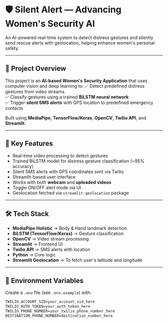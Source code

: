 # 🛡️ Silent Alert — Advancing Women's Security AI

An AI-powered real-time system to detect distress gestures and silently send rescue alerts with geolocation, helping enhance women's personal safety.

---

## 🚀 Project Overview

This project is an **AI-based Women's Security Application** that uses computer vision and deep learning to:
✅ Detect predefined distress gestures from video streams  
✅ Classify gestures using a trained **BiLSTM neural network**  
✅ Trigger **silent SMS alerts** with GPS location to predefined emergency contacts  

Built using **MediaPipe**, **TensorFlow/Keras**, **OpenCV**, **Twilio API**, and **Streamlit**.

---

## 🎯 Key Features

- Real-time video processing to detect gestures
- Trained BiLSTM model for distress gesture classification (~95% accuracy)
- Silent SMS alerts with GPS coordinates sent via Twilio
- Streamlit-based user interface
- Works with both **webcam** and **uploaded videos**
- Toggle ON/OFF alert mode via UI
- Geolocation fetched via `streamlit-geolocation` package

---

## 🛠️ Tech Stack

- **MediaPipe Holistic** → Body & Hand landmark detection
- **BiLSTM (TensorFlow/Keras)** → Gesture classification
- **OpenCV** → Video stream processing
- **Streamlit** → Frontend UI
- **Twilio API** → SMS alerts with location
- **Python** → Core logic
- **Streamlit Geolocation** → To fetch user's latitude and longitude

---

## 🔐 Environment Variables

Create a `.env` file (see `.env.example`) with:

```txt
TWILIO_ACCOUNT_SID=your_account_sid_here
TWILIO_AUTH_TOKEN=your_auth_token_here
TWILIO_PHONE_NUMBER=your_twilio_phone_number_here
DESTINATION_PHONE_NUMBER=destination_number_here
